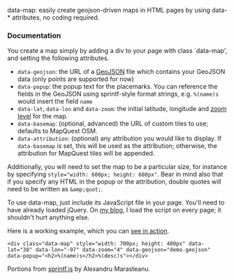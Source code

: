 data-map: easily create geojson-driven maps in HTML pages by using
data-* attributes, no coding required.

### Documentation

You create a map simply by adding a div to your page with class
`data-map', and setting the following attributes.

- `data-geojson`: the URL of a [GeoJSON](http://geojson.org/) file
  which contains your GeoJSON data (only points are supported for now)
- `data-popup`: the popup text for the placemarks. You can reference
  the fields in the GeoJSON using sprintf-style format strings, e.g.
  `%(name)s` would insert the field `name`
- `data-lat`, `data-lon` and `data-zoom`: the initial latitude,
  longitude and [zoom level](/2011/10/29/google-maps-tile-scales/) for
  the map.
- `data-basemap`: (optional, advanced) the URL of custom tiles to use;
  defaults to MapQuest OSM.
- `data-attribution`: (optional) any attribution you would like to
  display. If `data-basemap` is set, this will be used as the
  attribution; otherwise, the attribution for MapQuest tiles will be
  appended.
  
Additionally, you will need to set the map to be a particular size,
for instance by specifying `style="width: 600px; height: 600px"`. Bear
in mind also that if you specify any HTML in the popup or the
attribution, double quotes will need to be written as `&amp;quot;`.

To use data-map, just include its JavaScript file in your page. You'll
need to have already loaded jQuery. On
[my blog](http://www.indicatrix.org), I load the script on every page;
it shouldn't hurt anything else.

Here is a working example, which you can [see in action](http://projects.indicatrix.org/data-map/).

`<div class="data-map" style="width: 700px; height: 400px" data-lat="38" data-lon="-97" data-zoom="4" data-geojson="demo.geojson" data-popup="<h2>%(name)s</h2>%(desc)s"></div>`

Portions from [sprintf.js](https://github.com/alexei/sprintf.js) by
Alexandru Marasteanu.

